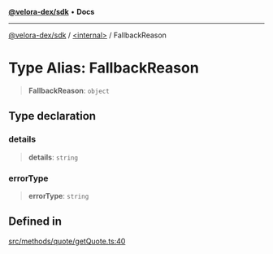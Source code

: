 [**@velora-dex/sdk**](../../README.md) • **Docs**

***

[@velora-dex/sdk](../../globals.md) / [\<internal\>](../README.md) / FallbackReason

# Type Alias: FallbackReason

> **FallbackReason**: `object`

## Type declaration

### details

> **details**: `string`

### errorType

> **errorType**: `string`

## Defined in

[src/methods/quote/getQuote.ts:40](https://github.com/VeloraDEX/sdk/blob/feat/extend_delta_orders_filtering/src/methods/quote/getQuote.ts#L40)
